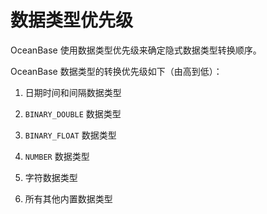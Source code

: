 数据类型优先级 
============================



OceanBase 使用数据类型优先级来确定隐式数据类型转换顺序。

OceanBase 数据类型的转换优先级如下（由高到低）：

1. 日期时间和间隔数据类型

   

2. `BINARY_DOUBLE` 数据类型

3. `BINARY_FLOAT` 数据类型

4. `NUMBER` 数据类型

5. 字符数据类型

   

6. 所有其他内置数据类型

   



